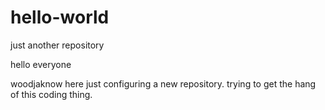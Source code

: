 # hello-world
just another repository

hello everyone

woodjaknow here
just configuring a new repository. trying to get the hang of this coding thing.
